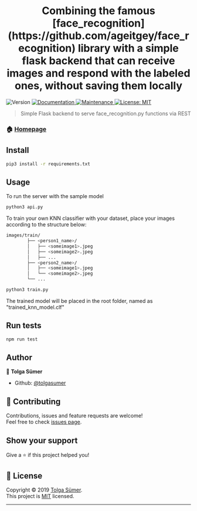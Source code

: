 <h1 align="center">Combining the famous [face_recognition](https://github.com/ageitgey/face_recognition) library with a simple flask backend that can receive images and respond with the labeled ones, without saving them locally</h1>
<p>
  <img alt="Version" src="https://img.shields.io/badge/version-0.1.0-blue.svg?cacheSeconds=2592000" />
  <a href="https://github.com/kefranabg/readme-md-generator#readme">
    <img alt="Documentation" src="https://img.shields.io/badge/documentation-yes-brightgreen.svg" target="_blank" />
  </a>
  <a href="https://github.com/kefranabg/readme-md-generator/graphs/commit-activity">
    <img alt="Maintenance" src="https://img.shields.io/badge/Maintained%3F-yes-green.svg" target="_blank" />
  </a>
  <a href="https://github.com/kefranabg/readme-md-generator/blob/master/LICENSE">
    <img alt="License: MIT" src="https://img.shields.io/badge/License-MIT-yellow.svg" target="_blank" />
  </a>
</p>

> Simple Flask backend to serve face_recognition.py functions via REST

### 🏠 [Homepage](https://github.com/kefranabg/readme-md-generator#readme)

## Install

```sh
pip3 install -r requirements.txt
```

## Usage

To run the server with the sample model
```sh
python3 api.py
```

To train your own KNN classifier with your dataset, place your images according to the structure below:
```sh
images/train/
        ├── <person1_name>/
        │   ├── <someimage1>.jpeg
        │   ├── <someimage2>.jpeg
        │   ├── ...
        ├── <person2_name>/
        │   ├── <someimage1>.jpeg
        │   └── <someimage2>.jpeg
        └── ...
```
```sh
python3 train.py
```

The trained model will be placed in the root folder, named as "trained_knn_model.clf"

## Run tests

```sh
npm run test
```

## Author

👤 **Tolga Sümer**

* Github: [@tolgasumer](https://github.com/tolgasumer)

## 🤝 Contributing

Contributions, issues and feature requests are welcome!<br />Feel free to check [issues page](https://github.com/kefranabg/readme-md-generator/issues).

## Show your support

Give a ⭐️ if this project helped you!

## 📝 License

Copyright © 2019 [Tolga Sümer](https://github.com/tolgasumer).<br />
This project is [MIT](https://github.com/kefranabg/readme-md-generator/blob/master/LICENSE) licensed.

***